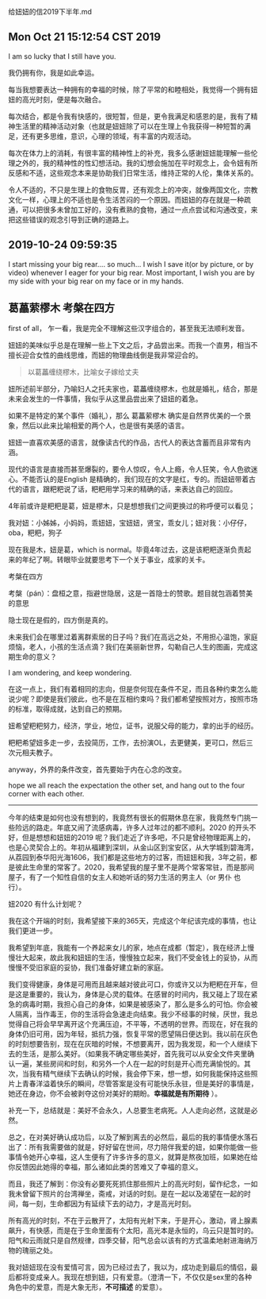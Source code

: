 给妞妞的信2019下半年.md


## Mon Oct 21 15:12:54 CST 2019

I am so lucky that I still have you.

我仍拥有你，我是如此幸运。

每当我想要表达一种拥有的幸福的时候，除了平常的和睦相处，我觉得一个拥有妞妞的高光时刻，便是每次融合。

每次结合，都是令我有快感的，很短暂，但是，更令我满足和感恩的是，我有了精神生活里的精神活动对象（也就是妞妞除了可以在生理上令我获得一种短暂的满足，还有更多思维，意识，心理的领域，有丰富的内观活动。

每次在体力上的消耗，有很丰富的精神性上的补充，我多么感谢妞妞能理解一些伦理之外的，我的精神性的性幻想活动。我的幻想会施加在平时观念上，会令妞有所反感和不适，这些观念本来是协助我们日常生活，维持正常的人伦，集体关系的。

令人不适的，不只是生理上的食物反胃，还有观念上的冲突，就像两国文化，宗教文化一样，心理上的不适也是令生活苦闷的一个原因。而妞妞的存在就是一种疏通，可以把很多未曾加工好的，没有煮熟的食物，通过一点点尝试和沟通改变，来把这些错误的观念引导到正确的道路上。

## 2019-10-24 09:59:35

I start missing your big rear.... so much... I wish I save it(or by picture, or by video) whenever I eager for your big rear. Most important, I wish you are by my side with your big rear on my face or in my hands.

## 葛藟萦樛木 考槃在四方

first of all， 乍一看，我是完全不理解这些汉字组合的，甚至我无法顺利发音。

妞妞的美味似乎总是在理解一些上下文之后，才品尝出来。而我一个直男，相当不擅长迎合女性的曲线思维，而妞的物理曲线倒是我非常迎合的。

> 以葛藟缠绕樛木，比喻女子嫁给丈夫

妞所述前半部分，乃喻妇人之托夫家也，葛藟缠绕樛木，也就是婚礼，结合，那是未来会发生的一件事情，我似乎从这里品尝出来了妞妞的着急。

如果不是特定的某个事件（婚礼），那么 葛藟萦樛木 确实是自然界优美的一个景象，然后以此来比喻相爱的两个人，也是很有美感的语言。

妞妞一直喜欢美感的语言，就像读古代的作品，古代人的表达含蓄而且非常有内涵。

现代的语言是直接而甚至爆裂的，要令人惊叹，令人上瘾，令人狂笑，令人色欲迷心。不能否认的是English 是精确的，我们现在的文字是红，专的。而妞妞带着古代的语言，跟粑粑说了话，粑粑用学习来的精确的话，来表达自己的回应。

4年前或许是粑粑是葛，妞是樛木，只是想想我们之间更换过的称呼便可以看见；

我对妞：小姊姊，小妈妈，乖妞妞，宝妞妞，贤宝，乖女儿；妞对我：小仔仔，oba，粑粑，狗子

现在我是木，妞是葛，which is normal。毕竟4年过去，这是该粑粑逐渐负责起来的年纪了啊。转眼毕业就要思考下一个关于事业，成家的关卡。

考槃在四方

考槃（pán）：盘桓之意，指避世隐居，这是一首隐士的赞歌。题目就包涵着赞美的意思

隐士现在是假的，四方倒是真的。

未来我们会在哪里过着离群索居的日子吗？我们在高远之处，不用担心温饱，家庭烦恼，老人，小孩的生活点滴？我们在美丽新世界，勾勒自己人生的图画，完成这期生命的意义？

I am wondering, and keep wondering.

在这一点上，我们有着相同的志向，但是奈何现在条件不足，而且各种约束怎么能说少呢？即使是我们彼此，也不是在互相约束吗？我们都希望按照对方，按照市场的标准，取得成就，达到自己的预期。

妞希望粑粑努力，经济，学业，地位，证书，说服父母的能力，拿的出手的经历。

粑粑希望妞多走一步，去投简历，工作，去扮演OL，去更健美，更可口，然后三次元相夫教子。

anyway，外界的条件改变，首先要始于内在心念的改变。

hope we all reach the expectation the other set, and hang out to the four corner with each other.

---

今年的结束是如何也没有想到的，我竟然有很长的假期休息在家，我竟然专门挑一些险远的路走。年底又闹了流感病毒，许多人过年过的都不顺利。2020 的开头不好，但是想想和妞妞的2019 呢？我们走近了许多吧，不只是曾经物理距离上的，也是心灵契合上的。年初从福建到深圳，从金山区到宝安区，从大学城到碧海湾，从荔园到泰华阳光海1606，我们都是这些地方的过客，而妞妞和我，3年之前，都是彼此生命里的常客了。2020，我希望我的屋子里不是两个常客常驻，而是那间屋子，有了一个知性自信的女主人和她听话的努力生活的男主人（or 男仆 也行）。

妞2020 有什么计划呢？

我在这个开端的时刻，我希望接下来的365天，完成这个年纪该完成的事情，也让我们更进一步。

我希望到年底，我能有一个养起来女儿的家，地点在成都（暂定），我在经济上慢慢壮大起来，故此我和妞妞的生活，慢慢独立起来，我们不受金钱上的妥协，从而慢慢不受旧家庭的妥协，我们准备好建立新的家庭。

我们变得健康，身体是可用而且越来越对彼此可口，你或许又以为粑粑在开车，但是这是重要的，我认为，身体是心灵的载体。在感冒的时间内，我又碰上了现在紧急的病毒时期，我担心自己的身体，如果是被感染了，那么是多么的可怕。你会被人隔离，当作毒王，你的生活将会急速走向结束。我少不经事的时候，厌世，我总觉得自己将会早早离开这个充满压迫，不平等，不透明的世界。而现在，好在我的身体仍旧可用，因为年轻，抵抗力强，恢复平常的愿望隔日便达到。我以前在灰色的时刻想要告别，现在在灰暗的时候，不想要离开，因为我发现，和一个人继续下去的生活，是那么美好。（如果我不确定哪些美好，首先我可以从安全文件夹里确认一遍，某些房间和时刻，和另外一个人在一起的时刻是开心而充满愉悦的。其次，当我有精气继续下去确认的时候，我会停下来，想一想，如何我能保持这些照片上青春洋溢着快乐的瞬间，尽管答案是没有可能快乐永驻，但是美好的事情是，她还在身边，你不会被剥夺这份对美好的期盼。**幸福就是有所期待** ）。

补充一下，总结就是：美好不会永久，人总要生老病死。人人走向必然，这就是必然。

总之，在对美好确认成功后，以及了解到离去的必然后，最后的我的事情便水落石出了：所有我需要做的就是，好好留在世间，尽力陪伴我爱的妞，如果你能做一些事情令她开心幸福，这人生便有了许多许多的意义，就算是熬夜加班，如果她在给你反馈因此她得的幸福，那么诸如此类的苦难又了幸福的意义。

而且，我还了解到：你没有必要死死抓住那些照片上的高光时刻，留作纪念，一如我未曾留下照片的台湾禅坐，斋戒，对话的时刻。是在一起以及渴望在一起的时间，每一刻，生命都因为有延续下去的动力，才是高光时刻。

所有高光的时刻，不在于云散开了，太阳有光射下来，于是开心，激动，肾上腺素飙升，有快感，而是在于生命里面有个太阳，高光本是永恒的，乌云只是暂时的。阳气和云雨就只是自然规律，四季交替，阳气总会以该有的方式温柔地射进海纳万物的瑰丽之处。

我对妞妞现在没有爱情可言，因为已经过去了，我以为，成功走到最后的情侣，最后都将变成亲人。我现在想到妞，只有爱意。（澄清一下，不仅仅是sex里的各种角色中的爱意，而是大象无形，**不可描述** 的爱意）。
